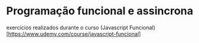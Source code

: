 # Programação funcional e assincrona

exercícios realizados durante o curso (Javascript Funcional)[https://www.udemy.com/course/javascript-funcional]